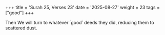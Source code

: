 +++
title = 'Surah 25, Verses 23'
date = '2025-08-27'
weight = 23
tags = ["good"]
+++

Then We will turn to whatever ˹good˺ deeds they did, reducing them to scattered dust.